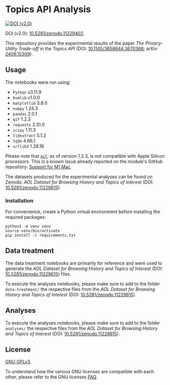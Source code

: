 # Topics API Analysis

[![DOI (v2.0)](https://zenodo.org/badge/DOI/10.5281/zenodo.11229402.svg)](https://doi.org/10.5281/zenodo.11229402)

DOI (v2.0): [10.5281/zenodo.11229402](https://doi.org/10.5281/zenodo.11229402).

This repository provides the experimental results of the paper *The Privacy-Utility Trade-off in the Topics API* (DOI: [10.1145/3658644.3670368](https://doi.org/10.1145/3658644.3670368); arXiv: [2406.15309](https://arxiv.org/abs/2406.15309)).

## Usage

The notebooks were run using:

- `Python` v3.11.9
- `bvmlib` v1.0.0
- `matplotlib` 3.8.0
- `numpy` 1.24.3
- `pandas` 2.0.1
- `qif` 1.2.3
- `requests` 2.31.0
- `scipy` 1.11.3
- `tldextract` 5.1.2
- `tqdm` 4.66.1
- `urllib3` 1.26.16

Please note that [`qif`](https://github.com/chatziko/libqif), as of version 1.2.3, is not compatible with Apple Silicon processors. This is a known issue already reported on the module's GitHub repository: [Support for M1 Mac](https://github.com/chatziko/libqif/issues/6).

The datasets produced for the experimental analyses can be found on Zenodo: *AOL Dataset for Browsing History and Topics of Interest* (DOI: [10.5281/zenodo.11229615](https://doi.org/10.5281/zenodo.11229615)).

### Installation

For convenience, create a Python virtual environment before installing the required packages:

```
python3 -m venv venv
source venv/bin/activate
pip install -r requirements.txt
```

## Data treatment

The data treatment notebooks are primarily for reference and were used to generate the *AOL Dataset for Browsing History and Topics of Interest* (DOI: [10.5281/zenodo.11229615](https://doi.org/10.5281/zenodo.11229615)) files.

To execute the analyses notebooks, please make sure to add to the folder `data-treatment/` the respective files from the *AOL Dataset for Browsing History and Topics of Interest* (DOI: [10.5281/zenodo.11229615](https://doi.org/10.5281/zenodo.11229615)).

## Analyses

To execute the analyses notebooks, please make sure to add to the folder `analyses/` the respective files from the *AOL Dataset for Browsing History and Topics of Interest* (DOI: [10.5281/zenodo.11229615](https://doi.org/10.5281/zenodo.11229615)).

## License

[GNU GPLv3](https://choosealicense.com/licenses/gpl-3.0/).

To understand how the various GNU licenses are compatible with each other, please refer to the GNU licenses [FAQ](https://www.gnu.org/licenses/gpl-faq.html#AllCompatibility).
